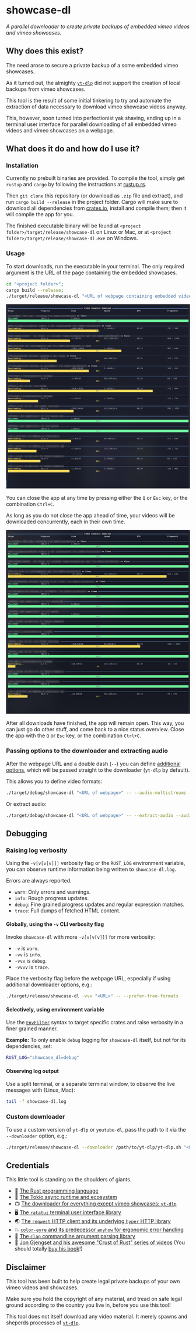 # showcase-dl

*A parallel downloader to create private backups of embedded vimeo videos and vimeo showcases.*

## Why does this exist?

The need arose to secure a private backup of a some embedded vimeo showcases.

As it turned out, the almighty [`yt-dlp`](https://github.com/yt-dlp/yt-dlp) did not support the creation of local backups from vimeo showcases.

This tool is the result of some initial tinkering to try and automate the extraction of data necessary to download vimeo showcase videos anyway.

This, however, soon turned into perfectionist yak shaving, ending up in a terminal user interface for parallel downloading of all embedded vimeo videos and vimeo showcases on a webpage.

## What does it do and how do I use it?

### Installation

Currently no prebuilt binaries are provided. To compile the tool, simply get `rustup` and `cargo` by following the instructions at [rustup.rs](https://rustup.rs/).

Then `git clone` this repository (or download as `.zip` file and extract), and run `cargo build --release` in the project folder. Cargo will make sure to download all dependencies from [crates.io](https://crates.io), install and compile them; then it will compile the app for you.

The finished executable binary will be found at `<project folder>/target/release/showcase-dl` on Linux or Mac,
or at `<project folder>/target/release/showcase-dl.exe` on Windows.

### Usage

To start downloads, run the executable in your terminal. The only required argument is the URL of the page containing the embedded showcases.

```bash
cd "<project folder>";
cargo build --release;
./target/release/showcase-dl "<URL of webpage containing embedded videos>"
```

![Download progress](/img/In%20progress%2C%20spaced.png)

You can close the app at any time by pressing either the `Q` or `Esc` key, or the combination `Ctrl+C`.

As long as you do not close the app ahead of time, your videos will be downloaded concurrently, each in their own time.

![Partially finished](/img/In%20progress%2C%20partially%20finished.png)

After all downloads have finished, the app will remain open. This way, you can just go do other stuff, and come back to a nice status overview. Close the app with the `Q` or `Esc` key, or the combination `Ctrl+C`.

### Passing options to the downloader and extracting audio

After the webpage URL and a double dash (`--`) you can define [additional options](https://github.com/yt-dlp/yt-dlp#general-options), which will be passed straight to the downloader (`yt-dlp` by default).

This allows you to define video formats:

```bash
./target/debug/showcase-dl "<URL of webpage>" -- --audio-multistreams --format "bv[vcodec^=avc1]+ba[acodec^=opus]+ba[acodec^=mp4a]/b"
```

Or extract audio:

```bash
./target/debug/showcase-dl "<URL of webpage>" -- --extract-audio --audio-format "opus/mp3" --keep-video
```

## Debugging

### Raising log verbosity

Using the `-v[v[v[v]]]` verbosity flag or the `RUST_LOG` environment variable, you can observe runtime information being written to `showcase-dl.log`.

Errors are always reported.

- `warn`: Only errors and warnings.
- `info`: Rough progress updates.
- `debug`: Fine grained progress updates and regular expression matches.
- `trace`: Full dumps of fetched HTML content.

#### Globally, using the `-v` CLI verbosity flag

Invoke `showcase-dl` with more `-v[v[v[v]]]` for more verbosity:

- `-v` is `warn`.
- `-vv` is `info`.
- `-vvv` is `debug`.
- `-vvvv` is `trace`.

Place the verbosity flag before the webpage URL, especially if using additional downloader options, e.g.:

```bash
./target/release/showcase-dl -vvv "<URL>" -- --prefer-free-formats
```

#### Selectively, using environment variable

Use the [`EnvFilter`](https://docs.rs/tracing-subscriber/latest/tracing_subscriber/filter/struct.EnvFilter.html) syntax
to target specific crates and raise verbosity in a finer grained manner.

**Example:** To only enable `debug` logging for `showcase-dl` itself, but not for its dependencies, set:

```bash
RUST_LOG="showcase_dl=debug"
```

#### Observing log output

Use a split terminal, or a separate terminal window, to observe the live messages with (Linux, Mac):

```bash
tail -f showcase-dl.log
```

### Custom downloader

To use a custom version of `yt-dlp` or `youtube-dl`, pass the path to it via the `--downloader` option, e.g.:

```bash
./target/release/showcase-dl --downloader /path/to/yt-dlp/yt-dlp.sh "<URL>"
```

## Credentials

This little tool is standing on the shoulders of giants.

- 🦀 [The Rust programming language](https://www.rust-lang.org/)
- 🗼 [The Tokio async runtime and ecosystem](https://tokio.rs/)
- 📺 [The downloader for everything except vimeo showcases: `yt-dlp`](https://github.com/yt-dlp/yt-dlp)
- 🖥  [The `ratatui` terminal user interface library](https://github.com/tui-rs-revival/ratatui)
- 🌏 [The `reqwest` HTTP client and its underlying `hyper` HTTP library](https://github.com/seanmonstar/reqwest)
- 💥 [`color-eyre` and its predecessor `anyhow` for ergonomic error handling](https://github.com/yaahc/color-eyre)
- 💬 [The `clap` commandline argument parsing library](https://github.com/clap-rs/clap)
- 🍵 [Jon Gjengset and his awesome "Crust of Rust" series of videos](https://www.youtube.com/playlist?list=PLqbS7AVVErFiWDOAVrPt7aYmnuuOLYvOa) (You should totally [buy his book](https://nostarch.com/rust-rustaceans)!)

## Disclaimer

This tool has been built to help create legal private backups of your own vimeo videos and showcases.

Make sure you hold the copyright of any material, and tread on safe legal ground according to
the country you live in, before you use this tool!

This tool does not itself download any video material. It merely spawns and sheperds processes of [`yt-dlp`](https://github.com/yt-dlp/yt-dlp).
